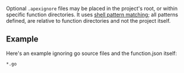 
Optional `.apexignore` files may be placed in the project's root, or within specific function directories. It uses [shell pattern matching](https://www.gnu.org/software/findutils/manual/html_node/find_html/Shell-Pattern-Matching.html); all patterns defined, are relative to function directories and not the project itself.

## Example

Here's an example ignoring go source files and the function.json itself:

```
*.go
```
